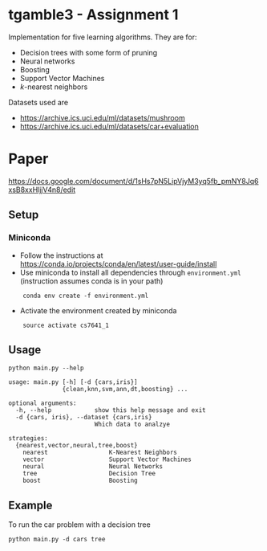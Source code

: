 # tgamble3 - Assignment 1

Implementation for five learning algorithms. They are for:

-   Decision trees with some form of pruning
-   Neural networks
-   Boosting
-   Support Vector Machines
-   *k*-nearest neighbors

Datasets used are
- https://archive.ics.uci.edu/ml/datasets/mushroom
- https://archive.ics.uci.edu/ml/datasets/car+evaluation

# Paper
https://docs.google.com/document/d/1sHs7pN5LipVjyM3yq5fb_pmNY8Jq6xsB8xxHljjV4n8/edit

## Setup

### Miniconda

- Follow the instructions at https://conda.io/projects/conda/en/latest/user-guide/install
- Use miniconda to install all dependencies through `environment.yml` (instruction assumes conda is in your path)

```
    conda env create -f environment.yml
```

- Activate the environment created by miniconda

```
    source activate cs7641_1
```

## Usage

```
python main.py --help

usage: main.py [-h] [-d {cars,iris}]
               {clean,knn,svm,ann,dt,boosting} ...

optional arguments:
  -h, --help            show this help message and exit
  -d {cars, iris}, --dataset {cars,iris}
                        Which data to analzye

strategies:
  {nearest,vector,neural,tree,boost}
    nearest                 K-Nearest Neighbors
    vector                  Support Vector Machines
    neural                  Neural Networks
    tree                    Decision Tree
    boost                   Boosting

```


## Example

To run the car problem with a decision tree

```
python main.py -d cars tree
```

